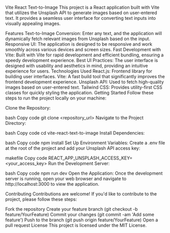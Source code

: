 Vite React Text-to-Image
This project is a React application built with Vite that utilizes the Unsplash API to generate images based on user-entered text. It provides a seamless user interface for converting text inputs into visually appealing images.

Features
Text-to-Image Conversion: Enter any text, and the application will dynamically fetch relevant images from Unsplash based on the input.
Responsive UI: The application is designed to be responsive and work smoothly across various devices and screen sizes.
Fast Development with Vite: Built with Vite for rapid development and efficient bundling, ensuring a speedy development experience.
Best UI Practices: The user interface is designed with usability and aesthetics in mind, providing an intuitive experience for users.
Technologies Used
React.js: Frontend library for building user interfaces.
Vite: A fast build tool that significantly improves the frontend development experience.
Unsplash API: Used to fetch high-quality images based on user-entered text.
Tailwind CSS: Provides utility-first CSS classes for quickly styling the application.
Getting Started
Follow these steps to run the project locally on your machine:

Clone the Repository:

bash
Copy code
git clone <repository_url>
Navigate to the Project Directory:

bash
Copy code
cd vite-react-text-to-image
Install Dependencies:

bash
Copy code
npm install
Set Up Environment Variables:
Create a .env file at the root of the project and add your Unsplash API access key:

makefile
Copy code
REACT_APP_UNSPLASH_ACCESS_KEY=<your_access_key>
Run the Development Server:

bash
Copy code
npm run dev
Open the Application:
Once the development server is running, open your web browser and navigate to http://localhost:3000 to view the application.

Contributing
Contributions are welcome! If you'd like to contribute to the project, please follow these steps:

Fork the repository
Create your feature branch (git checkout -b feature/YourFeature)
Commit your changes (git commit -am 'Add some feature')
Push to the branch (git push origin feature/YourFeature)
Open a pull request
License
This project is licensed under the MIT License.

